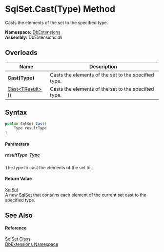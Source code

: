 SqlSet.Cast(Type) Method
========================
Casts the elements of the set to the specified type.
  
**Namespace:** [DbExtensions][1]  
**Assembly:** DbExtensions.dll

Overloads
---------

| Name                    | Description                                          |
| ----------------------- | ---------------------------------------------------- |
| **Cast(Type)**          | Casts the elements of the set to the specified type. |
| [Cast&lt;TResult>()][2] | Casts the elements of the set to the specified type. |


Syntax
------

```csharp
public SqlSet Cast(
	Type resultType
)
```

#### Parameters

##### *resultType*  [Type][3]
The type to cast the elements of the set to.

#### Return Value
[SqlSet][4]  
A new [SqlSet][4] that contains each element of the current set cast to the specified type.

See Also
--------

#### Reference
[SqlSet Class][4]  
[DbExtensions Namespace][1]  

[1]: ../README.md
[2]: Cast__1.md
[3]: https://learn.microsoft.com/dotnet/api/system.type
[4]: README.md